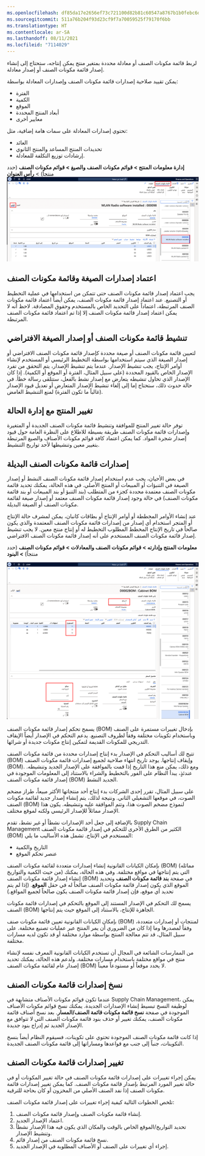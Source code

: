 ```yaml
---
ms.openlocfilehash: df85da17e2656ef73c721100d82b81c60547a8767b1b0febc6d2def283565a65
ms.sourcegitcommit: 511a76b204f93d23cf9f7a70059525f79170f6bb
ms.translationtype: HT
ms.contentlocale: ar-SA
ms.lasthandoff: 08/11/2021
ms.locfileid: "7114029"
---
```


لربط قائمة مكونات الصنف أو معادلة محددة بمتغير منتج يمكن إنتاجه، ستحتاج إلى إنشاء إصدار قائمة مكونات الصنف أو إصدار معادلة. 

يمكن تقييد صلاحية إصدارات قائمة مكونات الصنف وإصدارات المعادلة بواسطة:

- الفترة
- الكمية
- الموقع
- أبعاد المنتج المحددة
- معايير أخرى 

تحتوي إصدارات المعادلة على سمات هامة إضافية، مثل:

- العائد
- تحديدات المنتج المساعد والمنتج الثانوي
- إرشادات توزيع التكلفة للمعادلة.

**إدارة معلومات المنتج > قوائم مكونات الصنف والصيغ > قوائم مكونات الصنف** (حدد منتجاً) > **رأس العنوان**
[![لقطة شاشة لصفحة قائمة مكونات الصنف التي تعرض قائمة إصدارات قائمة مكونات الصنف.](../media/bom-versions2.png)](../media/bom-versions2.png#lightbox)



## <a name="approval-of-bom-and-formula-versions"></a>اعتماد إصدارات الصيغة وقائمة مكونات الصنف

يجب اعتماد إصدار قائمة مكونات الصنف حتى تتمكن من استخدامها في عملية التخطيط أو التصنيع. عند اعتماد إصدار قائمة مكونات الصنف، يمكن أيضاً اعتماد قائمة مكونات الصنف المرتبطة، اعتماداً على التحديد الخاص بالمستخدم وحقوق المصادقة. لاحظ أنه لا يمكن اعتماد إصدار قائمة مكونات الصنف إلا إذا تم اعتماد قائمة مكونات الصنف المرتبطة.


## <a name="activation-of-the-default-bom-or-formula-version"></a>تنشيط قائمة مكونات الصنف أو إصدار الصيغة الافتراضي

لتعيين قائمة مكونات الصنف أو صيغة محددة كإصدار قائمة مكونات الصنف الافتراضي أو إصدار الصيغة الذي سيتم استخدامها بواسطة التخطيط الرئيسي أو المستخدم لإنشاء أوامر الإنتاج، يجب تنشيط الإصدار. عندما يتم تنشيط الإصدار، يتم التحقق من تفرد الإصدار الخاص بالقيود المحددة (على سبيل المثال، الفترة أو الموقع أو الكمية). إذا كان الإصدار الذي تحاول تنشيطه يتعارض مع إصدار نشط بالفعل، ستتلقى رسالة خطأ. في حالة حدوث ذلك، ستحتاج إما إلى إلغاء تنشيط الإصدار المتعارض أو تعديل قيود الإصدار (غالباً ما تكون الفترة) لمنع التنشيط الغامض.

## <a name="product-change-with-case-management"></a>تغيير المنتج مع إدارة الحالة

توفر حالة تغيير المنتج للموافقة وتنشيط قائمة مكونات الصنف الجديدة أو المتغيرة وإصدارات قائمة مكونات الصنف طريقة بسيطة للاطلاع على النظرة العامة حول قيود إصدار شجرة المواد. كما يمكن اعتماد كافة قوائم مكونات الأصناف والصيغ المرتبطة بتغيير معين وتنشيطها لأحد تواريخ التنشيط.

## <a name="alternative-bom-versions"></a>إصدارات قائمة مكونات الصنف البديلة

في بعض الأحيان، يجب عدم استخدام إصدار قائمة مكونات الصنف النشط أو إصدار الصيغة في التنبؤات أو المبيعات أو المنتج الأصلي. في هذه الحالة، يمكنك تحديد قائمة مكونات الصنف معتمدة محددة كجزء من المتطلب (بند التنبؤ أو بند المبيعات أو بند قائمة مكونات الصنف) في حالة وجود إصدار قائمة مكونات الصنف معتمد أو إصدار صيغة لقائمة مكونات الصنف أو الصيغة البديلة.

عند إنشاء الأوامر المخططة أو أوامر الإنتاج أو بطاقات كانبان، يمكن لمشرف حالة الإنتاج أو المتجر استخدام أي إصدار من إصدارات قائمة مكونات الصنف المعتمدة والذي يكون صالحاً في تاريخ الإنتاج المخطط المطلوب التخطيط له أو إنتاج منتج معين. لا يجب تنشيط إصدار قائمة مكونات الصنف المستخدم على أنه إصدار قائمة مكونات الصنف الافتراضي.

**معلومات المنتج وإدارته > قوائم مكونات الصنف والمعادلات > قوائم مكونات الصنف** (حدد منتجاً) **> البنود**

[ ![لقطة شاشة لصفحة قائمة مكونات الصنف مع تمييز الموقع والمستودع والحقول الصالحة.](../media/bom-versions.png) ](../media/bom-versions.png#lightbox)

يسمح تحكم إصدار قائمة مكونات الصنف (BOM) بإدخال تغييرات مستمرة على الصنف وباستخدام تكوينات مختلفة وفقاً لظروف التصنيع. يدعم التحكم في الإصدار أيضاً الإيقاف التدريجي للمكونات القديمة لتمكين إنتاج مكونات جديدة أو شرائها.

تتيح لك أساليب التحكم في الإصدار بدء إنتاج إصدارات محددة من قائمة مكونات الصنف (BOM) وإيقاف إنتاجها. يوجد تاريخ انتهاء صلاحية لجميع إصدارات قائمة مكونات الصنف (BOM).
ومع ذلك، يمكن منع هذا التاريخ إذا قمت بالموافقة على الإصدار الجديد وتنشيطه. عندئذٍ، يبدأ النظام على الفور بالتخطيط والشراء بالاستناد إلى المعلومات الموجودة في إصدار قائمة مكونات الصنف (BOM) الجديد النشط.

على سبيل المثال، تقرر إحدى الشركات بدء إنتاج أحد منتجاتها الأكثر مبيعاً، طراز مضخم الصوت، في موقعها التشغيلي الثاني. ونتيجة لذلك، يتم إنشاء إصدار جديد لقائمة مكونات الصنف (BOM) لنموذج مضخم الصوت هذا، وتتم الموافقة عليه وتنشيطه. يكون هذا الإصدار مماثلاً للإصدار الرئيسي ولكنه لموقع مختلف.

بالإضافة إلى جعل أحد الإصدارات نشطاً أو غير نشط، تقدم Supply Chain Management الكثير من الطرق الأخرى للتحكم في إصدار قائمة مكونات الصنف (BOM) المستخدم في الإنتاج. تشمل هذه الأساليب ما يلي:

-   التاريخ والكمية
-   عنصر تحكم الموقع

بإمكان الكيانات القانونية إنشاء إصدارات متعددة لقائمة مكونات الصنف (BOM) (مماثله من حيث الكمية والتواريخ) التي يتم إنتاجها في مواقع مختلفة. وفي هذه الحالة، يمكنك إنشاء إصدار قائمة مكونات الصنف (BOM) في صفحة **بند قائمة مكونات الصنف** وتحديد الموقع الذي يكون إصدار قائمة مكونات الصنف صالحاً له في حقل **الموقع**. (إذا لم يتم تحديد أي موقع، فإن إصدار قائمة مكونات الصنف يكون صالحاً لجميع المواقع.)

يسمح لك التحكم في الإصدار المستند إلى الموقع بالتحكم في إصدارات قائمة مكونات الصنف (BOM) الجاهزة للإنتاج، بالاستناد إلى الموقع حيث يتم إنتاجها.

بإمكان الكيانات القانونية تعيين قائمة مكونات صنف (BOM) لمنتجات أو إصدارات متعددة، وفقاً لمصدرها وما إذا كان من الضروري أن يمر المنتج عبر عمليات تصنيع مختلفة. على سبيل المثال، قد تتم معالجة المنتج بواسطة موارد مختلفة أو قد تكون لديه مسارات مختلفة.

من الممارسات الشائعة في المجال أن تستخدم الكيانات القانونية المعرف نفسه لإنشاء منتج في مواقع مختلفة باستخدام مسارات مختلفة. ولدعم هذه الحالة، يمكنك تحديد إصدار عام لقائمة مكونات الصنف (BOM) لا يحدد موقعاً أو مستودعاً معيناً.


## <a name="copy-bom-versions"></a>نسخ إصدارات قائمة مكونات الصنف

عندما تكون قوائم مكونات الأصناف متشابهة في Supply Chain Management، يمكن لوظيفة النسخ تبسيط إنشاء الإصدارات الجديدة. يمكنك نسخ قوائم مكونات الأصناف الموجودة في صفحة **نسخ قائمة مكونات قائمة الصنف/المسار**. بعد نسخ أصناف قائمة مكونات الصنف، يمكنك تغيير أو حذف بنود قائمة مكونات الصنف التي لا تتوافق مع الإصدار الجديد ثم إدراج بنود جديدة.

إذا كانت قائمة مكونات الصنف الموجودة تحتوي على تكوينات، فسيقوم النظام أيضاً بنسخ التكوينات، جنباً إلى جنب مع قواعدها ومساراتها إلى قائمة مكونات الصنف الجديدة.

## <a name="change-bom-versions"></a>تغيير إصدارات قائمة مكونات الصنف

يمكن إجراء تغييرات على إصدارات قائمة مكونات الصنف في حالة تغيير المكونات أو في حالة تغيير المورد المرتبط بإصدار قائمة مكونات الصنف. كما يمكن تغيير إصدارات قائمة مكونات الصنف إذا نفد الصنف الأصلي من المخزون أو كان بحاجة للترقية.

تلخص الخطوات التالية كيفية إجراء تغييرات على إصدار قائمة مكونات الصنف:

1.  إنشاء قائمة مكونات الصنف وإصدار قائمة مكونات الصنف.
2.  اعتماد الإصدار الجديد.
3.  تحديد التواريخ/الموقع الخاص بالوقت والمكان الذي يكون فيه هذا الإصدار نشطاً وتنشيط الإصدار.
4.  نسخ قائمة مكونات الصنف من إصدار قائم.
5.  إجراء أي تغييرات على الصنف أو الأصناف المطلوبة في الإصدار الجديد.



 
